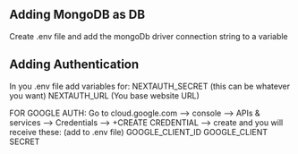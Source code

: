 
## Adding MongoDB as DB

Create .env file and add the mongoDb driver connection string to a variable

## Adding Authentication

In you .env file add variables for:
NEXTAUTH_SECRET (this can be whatever you want)
NEXTAUTH_URL (You base website URL)

FOR GOOGLE AUTH:
Go to cloud.google.com --> console --> APIs & services --> Credentials --> +CREATE CREDENTIAL --> create and you will receive these: (add to .env file)
GOOGLE_CLIENT_ID
GOOGLE_CLIENT SECRET
